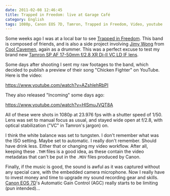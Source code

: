 ```yaml
---
date: 2011-02-08 12:46:45
title: Trapped in Freedom: live at Garage Café
category: English
tags: 1080p, Canon EOS 7D, Tamron, Trapped in Freedom, Video, youtube
---
```


Some weeks ago I was at a local bar to see [Trapped in Freedom](https://www.myspace.com/trappedinfreedom). This band is composed of friends, and is also a side project involving [Jimy Wong](https://coolcavemen.com/biography/jimy-wong/) from [Cool Cavemen](https://coolcavemen.com), again as a drummer. This was a perfect excuse to test my brand new [Tamron SP AF 17-50mm f/2.8 XR Di-II VC LD IF lens](https://amzn.com/B002LVUIXA/?tag=kevideld-20). 



Some days after shooting I sent my raw footages to the band, which decided to publish a preview of their song "Chicken Fighter" on YouTube. Here is the video:

https://www.youtube.com/watch?v=AZshlehRbPI

They also released "Incoming" some days ago:

https://www.youtube.com/watch?v=HlSmuJVQT8A

All of these were shots in 1080p at 23.976 fps with a shutter speed of 1/50. Lens was set to manual focus as usual, and stayed wide open at f/2.8, with optical stabilization ("VC" in Tamron's jargon) on.

I think the white balance was set to tungsten. I don't remember what was the ISO setting. Maybe set to automatic. I really don't remember. Should have drink less. Either that or changing my video workflow. After all, keeping these `.THM` files is a good idea, as these contain the video metadatas that can't be put in the `.MOV` files produced by Canon.

Finally, if the music is good, the sound is awful as it was captured without any special care, with the embedded camera microphone. Now I really have to invest money and time to upgrade my sound recording gear and skills. [Canon EOS 7D](https://amzn.com/B002NEGTTW/?tag=kevideld-20)'s Automatic Gain Control (AGC) really starts to be limiting (pun intended)...


